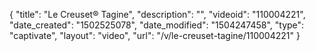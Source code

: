 {
    "title": "Le Creuset&reg; Tagine",
    "description": "",
    "videoid": "110004221",
    "date_created": "1502525078",
    "date_modified": "1504247458",
    "type": "captivate",
    "layout": "video",
    "url": "\/v\/le-creuset-tagine\/110004221"
}